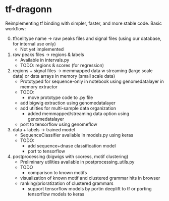 # tf-dragonn
Reimplementing tf binding with simpler, faster, and more stable code. Basic workflow:

0. tf/celltype name -> raw peaks files and signal files (using our database, for internal use only)
    * Not yet implemented
1. raw peaks files -> regions & labels
    * Available in intervals.py
    * TODO: regions & scores (for regression)
2. regions + signal files -> memmapped data w streaming (large scale data) or data arrays in memory (small scale data)
    * Prototyped for sequence-only in notebook using genomedatalayer in memory extractor
    * TODO:
        * move prototype code to .py file
	* add bigwig extraction using genomedatalayer
	* add utilties for multi-sample data organization
        * added memmapped/streaming data option using genomedatalayer
	* port to tensorflow using genomeflow
3. data + labels -> trained model
    * SequenceClassifier available in models.py using keras
    * TODO:
        * add sequence+dnase classification model
        * port to tensorflow
4. postprocessing (bigwigs with scoress, motif clustering)
    * Preliminary utilities available in postprocessing_utils.py
    * TODO
        * comparison to known motifs
	* visualization of known motif and clustered grammar hits in browser
	* ranking/prioratization of clustered grammars
        * support tensorflow models by portin deeplift to tf or porting tensorflow models to keras
